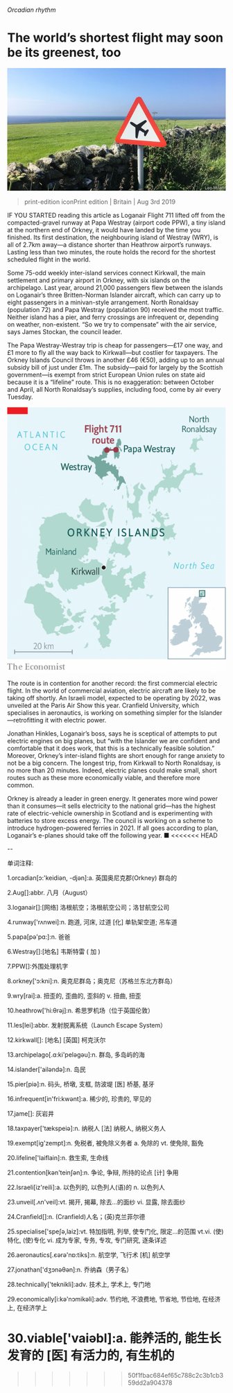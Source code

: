 ###### Orcadian rhythm

# The world’s shortest flight may soon be its greenest, too 

![image](images/20190803_BRP001_1.jpg) 

> print-edition iconPrint edition | Britain | Aug 3rd 2019 

IF YOU STARTED reading this article as Loganair Flight 711 lifted off from the compacted-gravel runway at Papa Westray (airport code PPW), a tiny island at the northern end of Orkney, it would have landed by the time you finished. Its first destination, the neighbouring island of Westray (WRY), is all of 2.7km away—a distance shorter than Heathrow airport’s runways. Lasting less than two minutes, the route holds the record for the shortest scheduled flight in the world. 

Some 75-odd weekly inter-island services connect Kirkwall, the main settlement and primary airport in Orkney, with six islands on the archipelago. Last year, around 21,000 passengers flew between the islands on Loganair’s three Britten-Norman Islander aircraft, which can carry up to eight passengers in a minivan-style arrangement. North Ronaldsay (population 72) and Papa Westray (population 90) received the most traffic. Neither island has a pier, and ferry crossings are infrequent or, depending on weather, non-existent. “So we try to compensate” with the air service, says James Stockan, the council leader. 

The Papa Westray-Westray trip is cheap for passengers—£17 one way, and £1 more to fly all the way back to Kirkwall—but costlier for taxpayers. The Orkney Islands Council throws in another £46 (€50), adding up to an annual subsidy bill of just under £1m. The subsidy—paid for largely by the Scottish government—is exempt from strict European Union rules on state aid because it is a “lifeline” route. This is no exaggeration: between October and April, all North Ronaldsay’s supplies, including food, come by air every Tuesday. 

![image](images/20190803_BRM909_0.png) 

The route is in contention for another record: the first commercial electric flight. In the world of commercial aviation, electric aircraft are likely to be taking off shortly. An Israeli model, expected to be operating by 2022, was unveiled at the Paris Air Show this year. Cranfield University, which specialises in aeronautics, is working on something simpler for the Islander—retrofitting it with electric power. 

Jonathan Hinkles, Loganair’s boss, says he is sceptical of attempts to put electric engines on big planes, but “with the Islander we are confident and comfortable that it does work, that this is a technically feasible solution.” Moreover, Orkney’s inter-island flights are short enough for range anxiety to not be a big concern. The longest trip, from Kirkwall to North Ronaldsay, is no more than 20 minutes. Indeed, electric planes could make small, short routes such as these more economically viable, and therefore more common. 

Orkney is already a leader in green energy. It generates more wind power than it consumes—it sells electricity to the national grid—has the highest rate of electric-vehicle ownership in Scotland and is experimenting with batteries to store excess energy. The council is working on a scheme to introduce hydrogen-powered ferries in 2021. If all goes according to plan, Loganair’s e-planes should take off the following year. ■ 
<<<<<<< HEAD

-- 

 单词注释:

1.orcadian[ɔ:'keidiәn, -djәn]:a. 英国奥尼克郡(Orkney) 群岛的 

2.Aug[]:abbr. 八月（August） 

3.loganair[]:[网络] 洛根航空；洛根航空公司；洛甘航空公司 

4.runway['rʌnwei]:n. 跑道, 河床, 过道 [化] 单轨架空道; 吊车道 

5.papa[pә'pɑ:]:n. 爸爸 

6.Westray[]:[地名] 韦斯特雷 ( 加 ) 

7.PPW[]:外围处理机字 

8.orkney['ɔ:kni]:n. 奥克尼群岛；奥克尼（苏格兰东北方群岛） 

9.wry[rai]:a. 扭歪的, 歪曲的, 歪斜的 v. 扭曲, 扭歪 

10.heathrow['hi:θrәj]:n. 希思罗机场（位于英国伦敦） 

11.les[lei]:abbr. 发射脱离系统（Launch Escape System） 

12.kirkwall[]: [地名] [英国] 柯克沃尔 

13.archipelago[.ɑ:ki'pelәgәu]:n. 群岛, 多岛屿的海 

14.islander['ailәndә]:n. 岛民 

15.pier[piә]:n. 码头, 桥墩, 支框, 防波堤 [医] 桥基, 基牙 

16.infrequent[in'fri:kwәnt]:a. 稀少的, 珍贵的, 罕见的 

17.jame[]: 灰岩井 

18.taxpayer['tækspeiә]:n. 纳税人 [法] 纳税人, 纳税义务人 

19.exempt[ig'zempt]:n. 免税者, 被免除义务者 a. 免除的 vt. 使免除, 豁免 

20.lifeline['laiflain]:n. 救生索, 生命线 

21.contention[kәn'teinʃәn]:n. 争论, 争辩, 所持的论点 [计] 争用 

22.Israeli[iz'reili]:a. 以色列的, 以色列人(语)的 n. 以色列人 

23.unveil[.ʌn'veil]:vt. 揭开, 揭幕, 除去...的面纱 vi. 显露, 除去面纱 

24.Cranfield[]:n. (Cranfield)人名；(英)克兰菲尔德 

25.specialise['speʃә,laiz]:vt. 特加指明, 列举, 使专门化, 限定...的范围 vt.vi. (使)特化, (使)专化 vi. 成为专家, 专务, 专攻, 专门研究, 逐条详述 

26.aeronautics[.єәrә'nɒ:tiks]:n. 航空学, 飞行术 [机] 航空学 

27.jonathan['dʒɔnәθәn]:n. 乔纳森（男子名） 

28.technically['teknikli]:adv. 技术上, 学术上, 专门地 

29.economically[i:kә'nɔmikәli]:adv. 节约地, 不浪费地, 节省地, 节俭地, 在经济上, 在经济学上 

30.viable['vaiәbl]:a. 能养活的, 能生长发育的 [医] 有活力的, 有生机的 
=======
>>>>>>> 50f1fbac684ef65c788c2c3b1cb359dd2a904378

